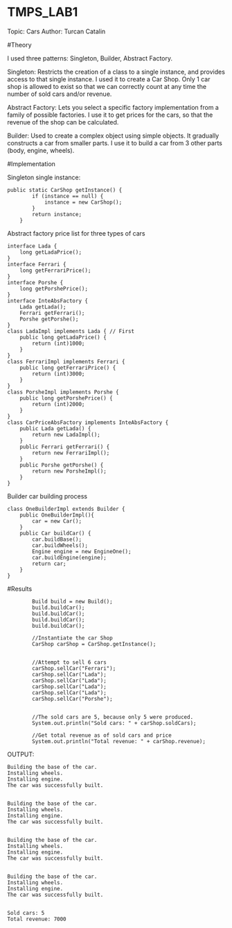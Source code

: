 # TMPS_LAB1

Topic: Cars
Author: Turcan Catalin


#Theory


I used three patterns: Singleton, Builder, Abstract Factory. 

Singleton: Restricts the creation of a class to a single instance, and provides access to that single instance. I used it to create a Car Shop. Only 1 car shop is allowed to exist so that we can correctly count at any time the number of sold cars and/or revenue.

Abstract Factory: Lets you select a specific factory implementation from a family of possible factories. I use it to get prices for the cars, so that the revenue of the shop can be calculated. 

Builder: Used to create a complex object using simple objects. It gradually constructs a car from smaller parts. I use it to build a car from 3 other parts (body, engine, wheels).


#Implementation


Singleton single instance: 
```
public static CarShop getInstance() {
        if (instance == null) {
            instance = new CarShop();
		}
        return instance;
    }
```

Abstract factory price list for three types of cars

```
interface Lada {
    long getLadaPrice();
}
interface Ferrari {
    long getFerrariPrice();
}
interface Porshe {
    long getPorshePrice();
}
interface InteAbsFactory {
    Lada getLada();
    Ferrari getFerrari();
    Porshe getPorshe();
}
class LadaImpl implements Lada { // First
    public long getLadaPrice() {
        return (int)1000;
    }
}
class FerrariImpl implements Ferrari {
    public long getFerrariPrice() {
        return (int)3000;
    }
}
class PorsheImpl implements Porshe {
    public long getPorshePrice() {
        return (int)2000;
    }
}
class CarPriceAbsFactory implements InteAbsFactory {
    public Lada getLada() {
        return new LadaImpl();
    }
    public Ferrari getFerrari() {
        return new FerrariImpl();
    }
    public Porshe getPorshe() {
        return new PorsheImpl();
    }
}
```

Builder car building process

```
class OneBuilderImpl extends Builder {
    public OneBuilderImpl(){
        car = new Car();
    }
    public Car buildCar() {
        car.buildBase();
        car.buildWheels();
        Engine engine = new EngineOne();
        car.buildEngine(engine);
        return car;
    }
}
```


#Results

```
    	Build build = new Build();
    	build.buildCar();
    	build.buildCar();
    	build.buildCar();
    	build.buildCar();
    	
    	//Instantiate the car Shop
        CarShop carShop = CarShop.getInstance();

        
        //Attempt to sell 6 cars
        carShop.sellCar("Ferrari");
        carShop.sellCar("Lada");
        carShop.sellCar("Lada");
        carShop.sellCar("Lada");
        carShop.sellCar("Lada");
        carShop.sellCar("Porshe");

        
        //The sold cars are 5, because only 5 were produced.
        System.out.println("Sold cars: " + carShop.soldCars);
        
        //Get total revenue as of sold cars and price
        System.out.println("Total revenue: " + carShop.revenue);
```
	
OUTPUT: 
	

```
Building the base of the car.
Installing wheels.
Installing engine.
The car was successfully built.


Building the base of the car.
Installing wheels.
Installing engine.
The car was successfully built.


Building the base of the car.
Installing wheels.
Installing engine.
The car was successfully built.


Building the base of the car.
Installing wheels.
Installing engine.
The car was successfully built.


Sold cars: 5
Total revenue: 7000
```
